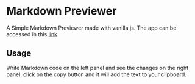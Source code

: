 # Markdown Previewer

A Simple Markdown Previewer made with vanilla js. The app can be accessed in this [link](https://jessesousa.github.io/markdown-previewer-js/).

## Usage

Write Markdown code on the left panel and see the changes on the right panel, click on the copy button and it will add the text to your clipboard.
